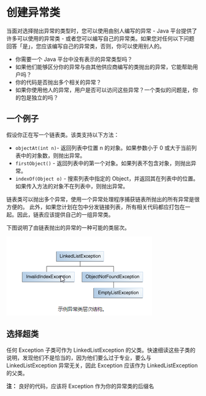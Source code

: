 # 创建异常类

当面对选择抛出异常的类型时，您可以使用由别人编写的异常 - Java 平台提供了许多可以使用的异常类 - 或者您可以编写自己的异常类。如果您对任何以下问题回答「是」，您应该编写自己的异常类，否则，你可以使用别人的。

* 你需要一个 Java 平台中没有表示的异常类型吗？
* 如果他们能够区分你的异常与由其他供应商编写的类抛出的异常，它能帮助用户吗？
* 你的代码是否抛出多个相关的异常？
* 如果你使用他人的异常，用户是否可以访问这些异常？一个类似的问题是，你的包是独立的吗？

## 一个例子

假设你正在写一个链表类。该类支持以下方法：

* `objectAt(int n)`- 返回列表中位置 n 的对象。如果参数小于 0 或大于当前列表中的对象数，则抛出异常。
* `firstObject()` - 返回列表中的第一个对象。如果列表不包含对象，则抛出异常。
* `indexOf(Object o)` - 搜索列表中指定的 Object，并返回其在列表中的位置。如果传入方法的对象不在列表中，则抛出异常。

链表类可以抛出多个异常，使用一个异常处理程序捕获链表所抛出的所有异常是很方便的。
此外，如果您计划在包中分发链接列表，所有相关代码都应打包在一起。因此，链表应该提供自己的一组异常类。

下图说明了由链表抛出的异常的一种可能的类层次。

![](./assets/exceptions-hierarchy.png)

## 选择超类

任何 Exception 子类可作为 LinkedListException 的父类。快速细读这些子类的说明，发现他们不是恰当的，因为他们要么过于专业，要么与 LinkedListException 异常无关，因此 Exception 应该作为 LinkedListException 的父类。

**注：** 良好的代码，应该将 Exception 作为你的异常类的后缀名
